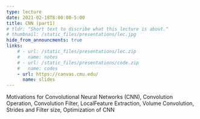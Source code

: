 ```yaml
---
type: lecture
date: 2021-02-18T8:00:00-5:00
title: CNN (part1)
# tldr: "Short text to discribe what this lecture is about."
# thumbnail: /static_files/presentations/lec.jpg
hide_from_announcments: true
links: 
    # - url: /static_files/presentations/lec.zip
    #   name: notes
    # - url: /static_files/presentations/code.zip
    #   name: codes
    - url: https://canvas.cmu.edu/
      name: slides
---
```

<!-- **Suggested Readings:**
- [Readings 1](http://example.com)
- [Readings 2](http://example.com) -->
Motivations for Convolutional Neural Networks (CNN), Convolution Operation, Convolution Filter, LocalFeature Extraction, Volume Convolution, Strides and Filter size, Optimization of CNN